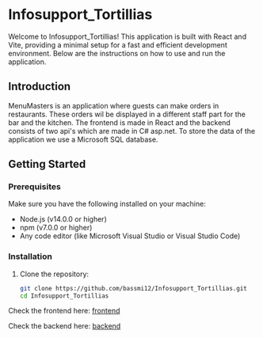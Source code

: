 # Infosupport_Tortillias

Welcome to Infosupport_Tortillias! This application is built with React and Vite, providing a minimal setup for a fast and efficient development environment. Below are the instructions on how to use and run the application.

## Introduction
MenuMasters is an application where guests can make orders in restaurants. These orders wil be displayed in a different staff part for the bar and the kitchen. The frontend is made in React and the backend consists of two api's which are made in C# asp.net. To store the data of the application we use a Microsoft SQL database.

## Getting Started

### Prerequisites

Make sure you have the following installed on your machine:

- Node.js (v14.0.0 or higher)
- npm (v7.0.0 or higher)
- Any code editor (like Microsoft Visual Studio or Visual Studio Code)

### Installation

1. Clone the repository:
   ```bash
   git clone https://github.com/bassmi12/Infosupport_Tortillias.git
   cd Infosupport_Tortillias
   ```
Check the frontend here:
   [frontend](https://github.com/RowanBattles/S3_dbo4_group2/blob/main/Client/README.md)

Check the backend here:
   [backend](https://github.com/RowanBattles/S3_dbo4_group2/blob/main/Server/README.md)
